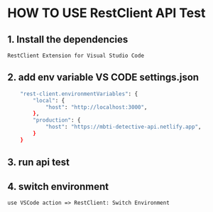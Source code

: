 # HOW TO USE RestClient API Test

## 1. Install the dependencies

```RestClient Extension for Visual Studio Code```

## 2. add env variable VS CODE settings.json

```bash
    "rest-client.environmentVariables": {
        "local": {
            "host": "http://localhost:3000",
        },
        "production": {
            "host": "https://mbti-detective-api.netlify.app",
        }
    }
```

## 3. run api test

## 4. switch environment

``` use VSCode action => RestClient: Switch Environment ```
